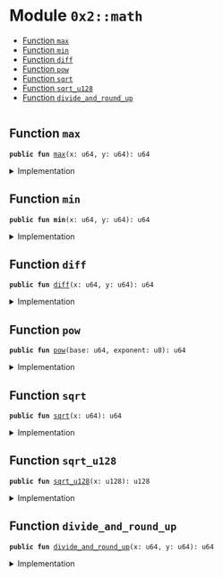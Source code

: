 
<a name="0x2_math"></a>

# Module `0x2::math`



-  [Function `max`](#0x2_math_max)
-  [Function `min`](#0x2_math_min)
-  [Function `diff`](#0x2_math_diff)
-  [Function `pow`](#0x2_math_pow)
-  [Function `sqrt`](#0x2_math_sqrt)
-  [Function `sqrt_u128`](#0x2_math_sqrt_u128)
-  [Function `divide_and_round_up`](#0x2_math_divide_and_round_up)


<pre><code></code></pre>



<a name="0x2_math_max"></a>

## Function `max`



<pre><code><b>public</b> <b>fun</b> <a href="../../dependencies/mgo-framework/math.md#0x2_math_max">max</a>(x: u64, y: u64): u64
</code></pre>



<details>
<summary>Implementation</summary>


<pre><code><b>public</b> <b>fun</b> <a href="../../dependencies/mgo-framework/math.md#0x2_math_max">max</a>(x: u64, y: u64): u64 {
    <b>if</b> (x &gt; y) {
        x
    } <b>else</b> {
        y
    }
}
</code></pre>



</details>

<a name="0x2_math_min"></a>

## Function `min`



<pre><code><b>public</b> <b>fun</b> <b>min</b>(x: u64, y: u64): u64
</code></pre>



<details>
<summary>Implementation</summary>


<pre><code><b>public</b> <b>fun</b> <b>min</b>(x: u64, y: u64): u64 {
    <b>if</b> (x &lt; y) {
        x
    } <b>else</b> {
        y
    }
}
</code></pre>



</details>

<a name="0x2_math_diff"></a>

## Function `diff`



<pre><code><b>public</b> <b>fun</b> <a href="../../dependencies/mgo-framework/math.md#0x2_math_diff">diff</a>(x: u64, y: u64): u64
</code></pre>



<details>
<summary>Implementation</summary>


<pre><code><b>public</b> <b>fun</b> <a href="../../dependencies/mgo-framework/math.md#0x2_math_diff">diff</a>(x: u64, y: u64): u64 {
    <b>if</b> (x &gt; y) {
        x - y
    } <b>else</b> {
        y - x
    }
}
</code></pre>



</details>

<a name="0x2_math_pow"></a>

## Function `pow`



<pre><code><b>public</b> <b>fun</b> <a href="../../dependencies/mgo-framework/math.md#0x2_math_pow">pow</a>(base: u64, exponent: u8): u64
</code></pre>



<details>
<summary>Implementation</summary>


<pre><code><b>public</b> <b>fun</b> <a href="../../dependencies/mgo-framework/math.md#0x2_math_pow">pow</a>(base: u64, exponent: u8): u64 {
    <b>let</b> res = 1;
    <b>while</b> (exponent &gt;= 1) {
        <b>if</b> (exponent % 2 == 0) {
            base = base * base;
            exponent = exponent / 2;
        } <b>else</b> {
            res = res * base;
            exponent = exponent - 1;
        }
    };

    res
}
</code></pre>



</details>

<a name="0x2_math_sqrt"></a>

## Function `sqrt`



<pre><code><b>public</b> <b>fun</b> <a href="../../dependencies/mgo-framework/math.md#0x2_math_sqrt">sqrt</a>(x: u64): u64
</code></pre>



<details>
<summary>Implementation</summary>


<pre><code><b>public</b> <b>fun</b> <a href="../../dependencies/mgo-framework/math.md#0x2_math_sqrt">sqrt</a>(x: u64): u64 {
    <b>let</b> bit = 1u128 &lt;&lt; 64;
    <b>let</b> res = 0u128;
    <b>let</b> x = (x <b>as</b> u128);

    <b>while</b> (bit != 0) {
        <b>if</b> (x &gt;= res + bit) {
            x = x - (res + bit);
            res = (res &gt;&gt; 1) + bit;
        } <b>else</b> {
            res = res &gt;&gt; 1;
        };
        bit = bit &gt;&gt; 2;
    };

    (res <b>as</b> u64)
}
</code></pre>



</details>

<a name="0x2_math_sqrt_u128"></a>

## Function `sqrt_u128`



<pre><code><b>public</b> <b>fun</b> <a href="../../dependencies/mgo-framework/math.md#0x2_math_sqrt_u128">sqrt_u128</a>(x: u128): u128
</code></pre>



<details>
<summary>Implementation</summary>


<pre><code><b>public</b> <b>fun</b> <a href="../../dependencies/mgo-framework/math.md#0x2_math_sqrt_u128">sqrt_u128</a>(x: u128): u128 {
    <b>let</b> bit = 1u256 &lt;&lt; 128;
    <b>let</b> res = 0u256;
    <b>let</b> x = (x <b>as</b> u256);

    <b>while</b> (bit != 0) {
        <b>if</b> (x &gt;= res + bit) {
            x = x - (res + bit);
            res = (res &gt;&gt; 1) + bit;
        } <b>else</b> {
            res = res &gt;&gt; 1;
        };
        bit = bit &gt;&gt; 2;
    };

    (res <b>as</b> u128)
}
</code></pre>



</details>

<a name="0x2_math_divide_and_round_up"></a>

## Function `divide_and_round_up`



<pre><code><b>public</b> <b>fun</b> <a href="../../dependencies/mgo-framework/math.md#0x2_math_divide_and_round_up">divide_and_round_up</a>(x: u64, y: u64): u64
</code></pre>



<details>
<summary>Implementation</summary>


<pre><code><b>public</b> <b>fun</b> <a href="../../dependencies/mgo-framework/math.md#0x2_math_divide_and_round_up">divide_and_round_up</a>(x: u64, y: u64): u64 {
    <b>if</b> (x % y == 0) {
        x / y
    } <b>else</b> {
        x / y + 1
    }
}
</code></pre>



</details>
